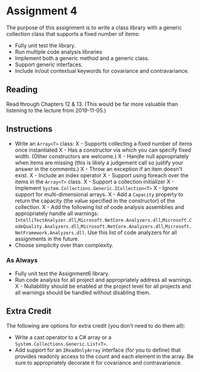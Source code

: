 # Assignment 4

The purpose of this assignment is to write a class library with a generic collection class that supports a fixed number of items:

- Fully unit test the library.
- Run multiple code analysis libraries
- Implement both a generic method and a generic class.
- Support generic interfaces.
- Include in/out contextual keywords for covariance and contravariance.

## Reading

Read through Chapters 12 & 13.
(This would be far more valuable than listening to the lecture from 2019-11-05.)

## Instructions

- Write an `Array<T>` class:
  X - Supports collecting a fixed number of items once instantiated
  X - Has a constructor via which you can specify fixed width.  (Other constructors are welcome.)
  X - Handle null appropriately when items are missing (this is likely a judgement call so justify your answer in the comments.)
  X - Throw an exception if an item doesn't exist.
  X - Include an index operator
  X - Support using foreach over the items in the `Array<T>` class.
  X - Support a collection initializer
  X - Implement `System.Collections.Generic.ICollection<T>`
  X - Ignore support for multi-dimensional arrays.
  X - Add a `Capacity` property to return the capacity (the value specified in the constructor) of the collection.
X - Add the following list of code analysis assemblies and appropriately handle all warnings: `IntelliTectAnalyzer.dll`,`Microsoft.NetCore.Analyzers.dll`,`Microsoft.CodeQuality.Analyzers.dll`,`Microsoft.NetCore.Analyzers.dll`,`Microsoft.NetFramework.Analyzers.dll`.  Use this list of code analyzers for all assignments in the future.
- Choose simplicity over than complexity.

### As Always

- Fully unit test the Assignment6 library.
- Run code analysis for all project and appropriately address all warnings.
X - Nullablility should be enabled at the project level for all projects and all warnings should be handled without disabling them.

## Extra Credit

The following are options for extra credit (you don't need to do them all):

- Write a cast operator to a C# array or a `System.Collections.Generic.List<T>`.
- Add support for an `IReadOnlyArray` interface (for you to define) that provides readonly access to the count and each element in the array.  Be sure to appropriately decorate it for covariance and contravariance.
